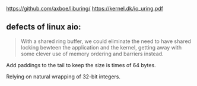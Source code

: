 https://github.com/axboe/liburing/
https://kernel.dk/io_uring.pdf

defects of linux aio:
- 

> With a shared ring buffer, we could eliminate the need to have shared locking bewteen the application and the kernel, getting away with some clever use of memory ordering and barriers instead.

Add paddings to the tail to keep the size is times of 64 bytes.

Relying on natural wrapping of 32-bit integers.